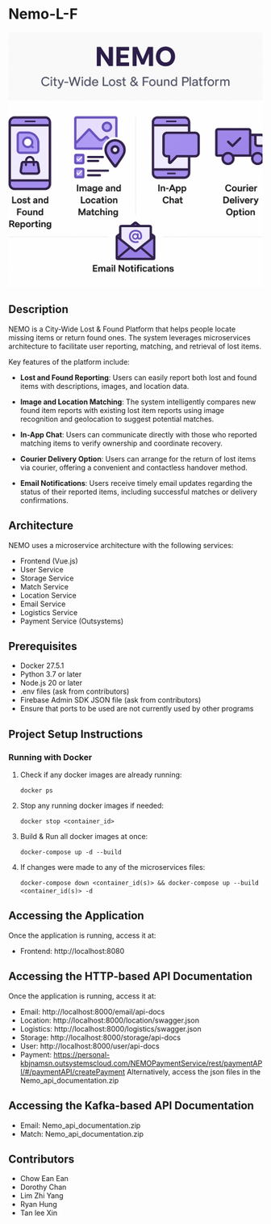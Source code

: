 # Nemo-L-F
![Project Image](frontend/src/assets/Nemo.png)
## Description
NEMO is a City-Wide Lost & Found Platform that helps people locate missing items or return found ones. The system leverages microservices architecture to facilitate user reporting, matching, and retrieval of lost items.

Key features of the platform include:

- **Lost and Found Reporting**: Users can easily report both lost and found items with descriptions, images, and location data.

- **Image and Location Matching**: The system intelligently compares new found item reports with existing lost item reports using image recognition and geolocation to suggest potential matches.

- **In-App Chat**: Users can communicate directly with those who reported matching items to verify ownership and coordinate recovery.

- **Courier Delivery Option**: Users can arrange for the return of lost items via courier, offering a convenient and contactless handover method.

- **Email Notifications**: Users receive timely email updates regarding the status of their reported items, including successful matches or delivery confirmations.

## Architecture
NEMO uses a microservice architecture with the following services:
- Frontend (Vue.js)
- User Service
- Storage Service
- Match Service
- Location Service
- Email Service
- Logistics Service
- Payment Service (Outsystems)

## Prerequisites
- Docker 27.5.1
- Python 3.7 or later
- Node.js 20 or later
- .env files (ask from contributors)
- Firebase Admin SDK JSON file (ask from contributors)
- Ensure that ports to be used are not currently used by other programs

## Project Setup Instructions

### Running with Docker
1. Check if any docker images are already running:
   ```
   docker ps
   ```

2. Stop any running docker images if needed:
   ```
   docker stop <container_id>
   ```

3. Build & Run all docker images at once: 
   ```
   docker-compose up -d --build
   ```

4. If changes were made to any of the microservices files:
   ```
   docker-compose down <container_id(s)> && docker-compose up --build <container_id(s)> -d
   ```

## Accessing the Application
Once the application is running, access it at:
- Frontend: http://localhost:8080

## Accessing the HTTP-based API Documentation
Once the application is running, access it at:
- Email: http://localhost:8000/email/api-docs
- Location: http://localhost:8000/location/swagger.json
- Logistics: http://localhost:8000/logistics/swagger.json
- Storage: http://localhost:8000/storage/api-docs
- User: http://localhost:8000/user/api-docs
- Payment: https://personal-kbjnamsn.outsystemscloud.com/NEMOPaymentService/rest/paymentAPI/#/paymentAPI/createPayment
Alternatively, access the json files in the Nemo_api_documentation.zip

## Accessing the Kafka-based API Documentation
- Email: Nemo_api_documentation.zip
- Match: Nemo_api_documentation.zip

## Contributors
- Chow Ean Ean
- Dorothy Chan
- Lim Zhi Yang
- Ryan Hung
- Tan lee Xin